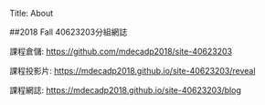 Title: About

##2018 Fall 40623203分組網誌

課程倉儲: <a href="https://github.com/mdecadp2018/site-40623203">https://github.com/mdecadp2018/site-40623203</a>

課程投影片: <a href="https://mdecadp2018.github.io/site-40623203/reveal">https://mdecadp2018.github.io/site-40623203/reveal</a>

課程網誌: <a href="https://mdecadp2018.github.io/site-40623203/blog">https://mdecadp2018.github.io/site-40623203/blog</a>








